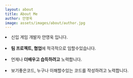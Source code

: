 ```yaml
---
layout: about
title: About Me
author: 안영욱
image: assets/images/about/author.jpg
---
```

<meta name="viewport" content="width=device-width, initial-scale=1.0, maximum-scale=1, minimum-scale=1">

<li> 신입 게임 개발자 안영욱 입니다. </li> <br>
<li> <b>팀 프로젝트, 협업</b>에 적극적으로 임할수있습니다. </li> <br>
<li> 언제나 <b>더배우고 습득하려고</b> 노력합니다.</li> <br>
<li> 보기좋은코드, 누구나 이해할수있는 코드를 작성하려고 노력합니다. </li>  <br>
